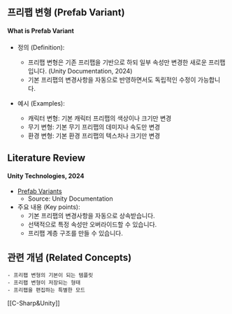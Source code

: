 
## 프리팹 변형 (Prefab Variant)

#### What is Prefab Variant

- 정의 (Definition):
	- 프리팹 변형은 기존 프리팹을 기반으로 하되 일부 속성만 변경한 새로운 프리팹입니다. (Unity Documentation, 2024)
	- 기본 프리팹의 변경사항을 자동으로 반영하면서도 독립적인 수정이 가능합니다.

- 예시 (Examples):
	- 캐릭터 변형: 기본 캐릭터 프리팹의 색상이나 크기만 변경
	- 무기 변형: 기본 무기 프리팹의 데미지나 속도만 변경
	- 환경 변형: 기본 환경 프리팹의 텍스처나 크기만 변경

## Literature Review

#### Unity Technologies, 2024
- [Prefab Variants](https://docs.unity3d.com/Manual/PrefabVariants.html)
	- Source: Unity Documentation
- 주요 내용 (Key points):
	- 기본 프리팹의 변경사항을 자동으로 상속받습니다.
	- 선택적으로 특정 속성만 오버라이드할 수 있습니다.
	- 프리팹 계층 구조를 만들 수 있습니다.

## 관련 개념 (Related Concepts)

	- 프리팹 변형의 기본이 되는 템플릿
	- 프리팹 변형이 저장되는 형태
	- 프리팹을 편집하는 특별한 모드 
	
[[C-Sharp&Unity]]